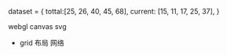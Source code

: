 dataset = {
  tottal:[25, 26, 40, 45, 68],
  current: [15, 11, 17, 25, 37], 
}

webgl canvas svg

- grid 布局 网络